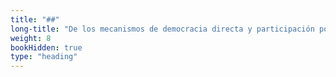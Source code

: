 ```yaml
---
title: "##"
long-title: "De los mecanismos de democracia directa y participación popular"
weight: 8
bookHidden: true
type: "heading"
---
```

